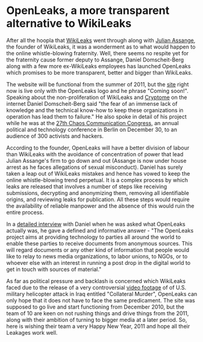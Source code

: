 # OpenLeaks, a more transparent alternative to WikiLeaks

After all the hoopla that [WikiLeaks](//wikileaks.org) went through along with [Julian Assange](//en.wikipedia.org/wiki/Julian_Assange), the founder of WikiLeaks, it was a wonderment as to what would happen to the online whistle-blowing fraternity. Well, there seems no respite yet for the fraternity cause former deputy to Assange, Daniel Domscheit-Berg along with a few more ex-WikiLeaks employees has launched OpenLeaks which promises to be more transparent, better and bigger than WikiLeaks.

The website will be functional from the summer of 2011, but the <a href="http://www.openleaks.org/">site</a> right now is live only with the OpenLeaks logo and he phrase "Coming soon!". Speaking about the non-proliferation of WikiLeaks and <a href="http://cryptome.org/">Cryptome</a> on the internet Daniel Domscheit-Berg said "the fear of an immense lack of knowledge and the technical know-how to keep these organizations in operation has lead them to failure." He also spoke in detail of his project while he was at the <a href="http://events.ccc.de/congress/2010/wiki/Welcome">27th Chaos Communication Congress</a>, an annual political and technology conference in Berlin on December 30, to an audience of 300 activists and hackers.

According to the founder, OpenLeaks will have a better division of labour than WikiLeaks with the avoidance of concentration of power that lead Julian Assange's firm to go down and out (Assange is now under house arrest as he faces allegations of sexual misconduct). Daniel has surely taken a leap out of WikiLeaks mistakes and hence has vowed to keep the online whistle-blowing trend perpetual. It is a complex process by which leaks are released that involves a number of steps like receiving submissions,  decrypting and anonymizing them, removing all identifiable origins, and reviewing leaks for publication. All these steps would require the availability of reliable manpower and the absence of this would ruin the entire process.

In a <a href="http://www.dw-world.de/dw/article/0,,6324646,00.html">detailed interview</a> with Daniel when he was asked what OpenLeaks actually was, he gave a defined and informative answer - "The OpenLeaks project aims at providing technology to parties all around the world to enable these parties to receive documents from anonymous sources. This will regard documents or any other kind of information that people would like to relay to news media organizations, to labor unions, to NGOs, or to whoever else with an interest in running a post drop in the digital world to get in touch with sources of material."

As far as political pressure and backlash is concerned which WikiLeaks faced due to the release of a very controversial <a href="http://www.youtube.com/verify_age?next_url=http://www.youtube.com/watch%3Fv%3D5rXPrfnU3G0">video footage</a> of of U.S. military helicopter attack in Iraq entitled "Collateral Murder", OpenLeaks can only hope that it does not have to face the same predicament. The site was supposed to go live and start functioning from December 2010, but the team of 10 are keen on not rushing things and drive things from the 2011, along with their ambition of turning to bigger media at a later period. So, here is wishing their team a very Happy New Year, 2011 and hope all their Leakages work well.

